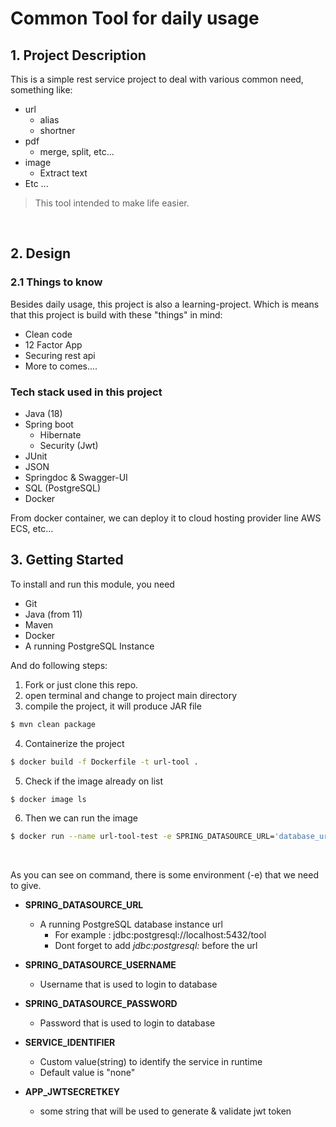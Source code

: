 # Common Tool for daily usage


## 1. Project Description
This is a simple rest service project to deal with various common need, something like:
- url 
  - alias
  - shortner
- pdf
  - merge, split, etc...
- image
  - Extract text
- Etc ...

> This tool intended to make life easier.

<br/>

## 2. Design

### 2.1 Things to know

Besides daily usage, this project is also a learning-project.
Which is means that this project is build with these "things" in mind:

- Clean code
- 12 Factor App
- Securing rest api
- More to comes....


### Tech stack used in this project

- Java (18)
- Spring boot
    - Hibernate
    - Security (Jwt)
- JUnit
- JSON
- Springdoc & Swagger-UI
- SQL (PostgreSQL)
- Docker

From docker container, we can deploy it to cloud hosting provider line AWS ECS, etc...

## 3. Getting Started

To install and run this module, you need
- Git
- Java (from 11)
- Maven
- Docker
- A running PostgreSQL Instance


And do following steps:

1. Fork or just clone this repo.
2. open terminal and change to project main directory
3. compile the project, it will produce JAR file
```bash
$ mvn clean package
```
4. Containerize the project
```bash
$ docker build -f Dockerfile -t url-tool .
```
5. Check if the image already on list
```bash
$ docker image ls
```
6. Then we can run the image
```bash
$ docker run --name url-tool-test -e SPRING_DATASOURCE_URL='database_url' -e SPRING_DATASOURCE_USERNAME='database_user_name' -e SPRING_DATASOURCE_PASSWORD='database_password' -p 8080:8080 url-tool
```
<br>

As you can see on command, there is some environment  (-e) that we need to give.

- **SPRING_DATASOURCE_URL**
    - A running PostgreSQL database instance url
        - For example : jdbc:postgresql://localhost:5432/tool
        - Dont forget to add *jdbc:postgresql:* before the url

- **SPRING_DATASOURCE_USERNAME**
    - Username that is used to login to database
- **SPRING_DATASOURCE_PASSWORD**
    - Password that is used to login to database
- **SERVICE_IDENTIFIER**
    - Custom value(string) to identify the service in runtime
    - Default value is "none"
- **APP_JWTSECRETKEY**
  - some string that will be used to generate & validate jwt token






























